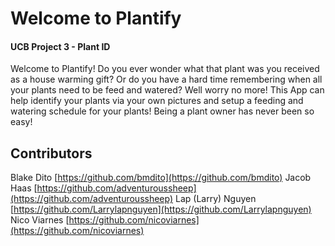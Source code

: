# Welcome to Plantify

#### UCB Project 3 - Plant ID

Welcome to Plantify! Do you ever wonder what that plant was you received as a house warming gift? Or do you have a hard time remembering when all your plants need to be feed and watered? Well worry no more! This App can help identify your plants via your own pictures and setup a feeding and watering schedule for your plants! Being a plant owner has never been so easy!


## Contributors

Blake Dito [https://github.com/bmdito](https://github.com/bmdito)
Jacob Haas [https://github.com/adventuroussheep](https://github.com/adventuroussheep)
Lap (Larry) Nguyen [https://github.com/Larrylapnguyen](https://github.com/Larrylapnguyen)
Nico Viarnes [https://github.com/nicoviarnes](https://github.com/nicoviarnes)
